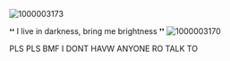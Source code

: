 ![1000003173](https://github.com/user-attachments/assets/995587b3-6173-4d03-90f3-bcbc0c3c1a0c)

❛❛ I live in darkness, bring me brightness ❜❜
![1000003170](https://github.com/user-attachments/assets/9f27af4f-6d26-49cd-b7d5-eda7c1c58b95)

PLS PLS BMF I DONT HAVW ANYONE RO TALK TO
